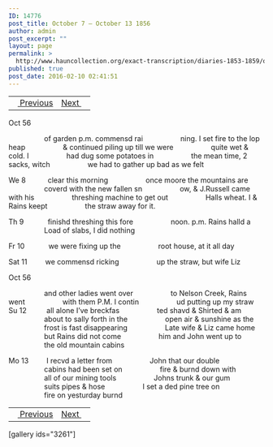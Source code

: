 ```yaml
---
ID: 14776
post_title: October 7 – October 13 1856
author: admin
post_excerpt: ""
layout: page
permalink: >
  http://www.hauncollection.org/exact-transcription/diaries-1853-1859/october-7-october-13-1856/
published: true
post_date: 2016-02-10 02:41:51
---
```

<table style="width: 100%;" align="center">
<tbody>
<tr>
<td><a href="http://www.hauncollection.org/version-2/diaries-1853-1859/september-28-october-7-1856/"><img src="https://lh3.googleusercontent.com/-EFJpxxNiPNw/VqgtWBCZrMI/AAAAAAAAAFU/WfY4lPFWWkg/s800-Ic42/Soeb-Plain-Arrows-8-10px.png" alt="" width="10" height="10" /> Previous</a></td>
<td style="text-align: right;"><a href="http://www.hauncollection.org/version-2/diaries-1853-1859/october-13-october-19-1856/">Next <img src="https://lh3.googleusercontent.com/-67k0cYlpXHw/VqgtWKz1MXI/AAAAAAAAAFU/k9PW_Piyurk/s800-Ic42/Soeb-Plain-Arrows-5-10px.png" alt="" width="10" height="10" /></a></td>
</tr>
</tbody>
</table>
Oct 56

<span style="margin-left: 70px;">of garden p.m. commensd rai
<span style="margin-left: 70px;">ning. I set fire to the lop heap
<span style="margin-left: 70px;">&amp; continued piling up till we were
<span style="margin-left: 70px;">quite wet &amp; cold. I
<span style="margin-left: 70px;">had dug some potatoes in
<span style="margin-left: 70px;">the mean time, 2 sacks, witch
<span style="margin-left: 70px;">we had to gather up bad as we felt</span></span></span></span></span></span></span>

We 8           clear this morning
<span style="margin-left: 70px;">once moore the mountains are
<span style="margin-left: 70px;">coverd with the new fallen sn
<span style="margin-left: 70px;">ow, &amp; J.Russell came with his
<span style="margin-left: 70px;">threshing machine to get out
<span style="margin-left: 70px;">Halls wheat. I &amp; Rains keept
<span style="margin-left: 70px;">the straw away for it.</span></span></span></span></span></span>

Th 9            finishd threshing this fore
<span style="margin-left: 70px;">noon. p.m. Rains halld a
<span style="margin-left: 70px;">Load of slabs, I did nothing</span></span>

Fr 10            we were fixing up the
<span style="margin-left: 70px;">root house, at it all day</span>

Sat 11         we commensd ricking
<span style="margin-left: 70px;">up the straw, but wife Liz</span>

Oct 56

<span style="margin-left: 70px;">and other ladies went over
<span style="margin-left: 70px;">to Nelson Creek, Rains went
<span style="margin-left: 70px;">with them P.M. I contin
<span style="margin-left: 70px;">ud putting up my straw
Su 12          all alone I’ve breckfas
<span style="margin-left: 70px;">ted shavd &amp; Shirted &amp; am
<span style="margin-left: 70px;">about to sally forth in the
<span style="margin-left: 70px;">open air &amp; sunshine as the
<span style="margin-left: 70px;">frost is fast disappearing
<span style="margin-left: 70px;">Late wife &amp; Liz came home
<span style="margin-left: 70px;">but Rains did not come
<span style="margin-left: 70px;">him and John went up to
<span style="margin-left: 70px;">the old mountain cabins</span></span></span></span></span></span></span></span></span></span></span></span>

Mo 13         I recvd a letter from
<span style="margin-left: 70px;">John that our double
<span style="margin-left: 70px;">cabins had been set on
<span style="margin-left: 70px;">fire &amp; burnd down with
<span style="margin-left: 70px;">all of our mining tools
<span style="margin-left: 70px;">Johns trunk &amp; our gum
<span style="margin-left: 70px;">suits pipes &amp; hose
<span style="margin-left: 70px;">I set a ded pine tree on
<span style="margin-left: 70px;">fire on yesturday burnd</span></span></span></span></span></span></span></span>
<table style="width: 100%;" align="center">
<tbody>
<tr>
<td><a href="http://www.hauncollection.org/version-2/diaries-1853-1859/september-28-october-7-1856/"><img src="https://lh3.googleusercontent.com/-EFJpxxNiPNw/VqgtWBCZrMI/AAAAAAAAAFU/WfY4lPFWWkg/s800-Ic42/Soeb-Plain-Arrows-8-10px.png" alt="" width="10" height="10" /> Previous</a></td>
<td style="text-align: right;"><a href="http://www.hauncollection.org/version-2/diaries-1853-1859/october-13-october-19-1856/">Next <img src="https://lh3.googleusercontent.com/-67k0cYlpXHw/VqgtWKz1MXI/AAAAAAAAAFU/k9PW_Piyurk/s800-Ic42/Soeb-Plain-Arrows-5-10px.png" alt="" width="10" height="10" /></a></td>
</tr>
</tbody>
</table>
[gallery ids="3261"]